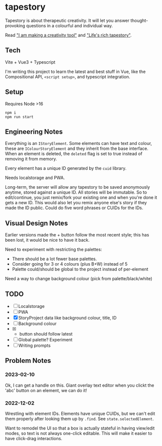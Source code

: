 # tapestory

Tapestory is about therapeutic creativity. It will let you answer thought-provoking questions in a colourful and individual way.

Read ["I am making a creativity tool"](https://stegriff.co.uk/upblog/i-am-making-a-creativity-tool/) and ["Life's rich tapestory"](https://stegriff.co.uk/upblog/lifes-rich-tapestory/).

## Tech

Vite + Vue3 + Typescript

I'm writing this project to learn the latest and best stuff in Vue, like the Compositional API, `<script setup>`, and typescript integration.

## Setup

Requires Node >16

```
npm i
npm run start
```

## Engineering Notes

Everything is an `IStoryElement`. Some elements can have text and colour, these are `IColourStoryElement` and they inherit from the base interface. When an element is deleted, the `deleted` flag is set to true instead of removing it from memory.

Every element has a unique ID generated by the `cuid` library.

Needs localstorage and PWA.

Long-term, the server will allow any tapestory to be saved anonymously anytime, stored against a unique ID. All stories will be immutable. So to edit/continue, you just remix/fork your existing one and when you're done it gets a new ID. This would also let you remix anyone else's story if they made the ID public. Could do five word phrases or CUIDs for the IDs.

## Visual Design Notes

Earlier versions made the + button follow the most recent style; this has been lost, it would be nice to have it back.

Need to experiment with restricting the palettes:

- There should be a lot fewer base palettes.
- Consider going for 3 or 4 colours (plus B+W) instead of 5
- Palette could/should be global to the project instead of per-element

Need a way to change background colour (pick from palette/black/white)

## TODO

- [ ] Localstorage
- [ ] PWA
- [x] StoryProject data like background colour, title, ID
- [ ] Background colour
- [x] - button should follow latest
- [ ] Global palette? Experiment
- [ ] Writing prompts

## Problem Notes

### 2023-02-10

Ok, I can get a handle on this. Giant overlay text editor when you clickt the 'abc' button on an element, we can do it!

### 2022-12-02

Wrestling with element IDs. Elements have unique CUIDs, but we can't edit them properly after looking them up by `.find`. See `state.selectedElement`.

Want to remodel the UI so that a box is actually stateful in having view/edit modes, so text is not always one-click editable. This will make it easier to have click-drag interactions.
